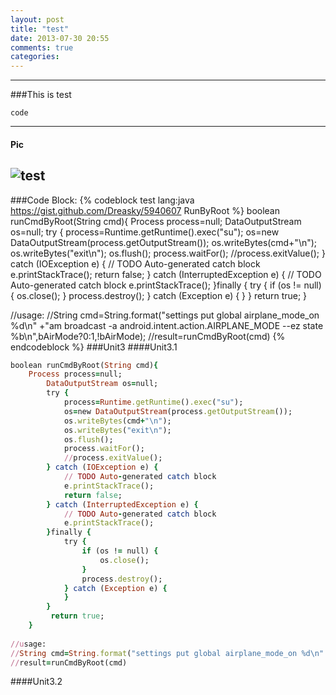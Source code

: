```yaml
---
layout: post
title: "test"
date: 2013-07-30 20:55
comments: true
categories: 
---
```

-------------------------------------
###This is test
```
code
```
-------------------------------------
#### Pic
![test](http://i.minus.com/i01yeD3zCWPoV.jpg)
-------------------------------------
###Code Block:
{% codeblock test lang:java https://gist.github.com/Dreasky/5940607  RunByRoot %}
  boolean runCmdByRoot(String cmd){
    Process process=null;
        DataOutputStream os=null;
        try {
            process=Runtime.getRuntime().exec("su");
            os=new DataOutputStream(process.getOutputStream());
            os.writeBytes(cmd+"\n");
            os.writeBytes("exit\n");
            os.flush();
            process.waitFor();
            //process.exitValue();
        } catch (IOException e) {
            // TODO Auto-generated catch block
            e.printStackTrace();
            return false;
        } catch (InterruptedException e) {
            // TODO Auto-generated catch block
            e.printStackTrace();
        }finally {
            try {
                if (os != null) {
                    os.close();
                }
                process.destroy();
            } catch (Exception e) {
            }
        }
         return true;
    }
 
//usage:
//String cmd=String.format("settings put global airplane_mode_on %d\n" +"am broadcast -a android.intent.action.AIRPLANE_MODE --ez state %b\n",bAirMode?0:1,!bAirMode);
//result=runCmdByRoot(cmd)
{% endcodeblock %}
###Unit3
####Unit3.1
``` ruby test https://gist.github.com/Dreasky/5940607 runByRoot
boolean runCmdByRoot(String cmd){
    Process process=null;
        DataOutputStream os=null;
        try {
            process=Runtime.getRuntime().exec("su");
            os=new DataOutputStream(process.getOutputStream());
            os.writeBytes(cmd+"\n");
            os.writeBytes("exit\n");
            os.flush();
            process.waitFor();
            //process.exitValue();
        } catch (IOException e) {
            // TODO Auto-generated catch block
            e.printStackTrace();
            return false;
        } catch (InterruptedException e) {
            // TODO Auto-generated catch block
            e.printStackTrace();
        }finally {
            try {
                if (os != null) {
                    os.close();
                }
                process.destroy();
            } catch (Exception e) {
            }
        }
         return true;
    }
 
//usage:
//String cmd=String.format("settings put global airplane_mode_on %d\n" +"am broadcast -a android.intent.action.AIRPLANE_MODE --ez state %b\n",bAirMode?0:1,!bAirMode);
//result=runCmdByRoot(cmd)
```
####Unit3.2